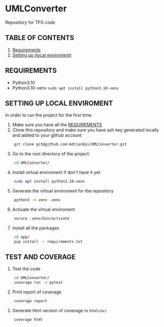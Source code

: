 # UMLConverter
Repository for TFG code

## TABLE OF CONTENTS
1. [Requirements](#REQUIREMENTS)
2. [Setting up (local enviroment)](#SETTING-UP-LOCAL-ENVIROMENT)

## REQUIREMENTS
- Python3.10 
- Python3.10-venv `sudo apt install python3.10-venv`

## SETTING UP LOCAL ENVIROMENT

In order to run the project for the first time:

1) Make sure you have all the [REQUIREMENTS](#REQUIREMENTS)
2) Clone this repository and make sure you have ssh key generated locally and added to your github account
```sh
	git clone git@github.com:AdrianEpi/UMLConverter.git
```
3) Go to the root directory of the project:
```sh
	cd UMLConverter/
```
4) Install virtual enviroment if don't have it yet
```sh
	sudo apt install python3.10-venv
```
5) Generate the virtual enviroment for the repository
```sh
	python3 -m venv .venv
```
6) Activate the virtual enviroment
```sh
	soruce .venv/bin/activate
```
7) Install all the packages
```sh
	cd app/
	pip install -r requirements.txt
```


## TEST AND COVERAGE

1) Test the code
```sh
	cd UMLConverter/
	coverage run -m pytest
```

2) Print report of coverage
```sh
	coverage report
```

2) Generate html version of coverage in `htmlcov/`
```sh
	coverage html
```